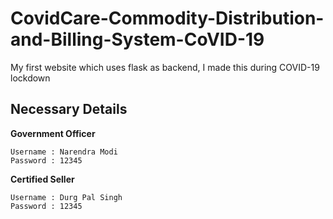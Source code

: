 # CovidCare-Commodity-Distribution-and-Billing-System-CoVID-19

My first website which uses flask as backend, I made this during COVID-19 lockdown

## Necessary Details

**Government Officer**

```
Username : Narendra Modi
Password : 12345
```

**Certified Seller**

```
Username : Durg Pal Singh
Password : 12345
```
